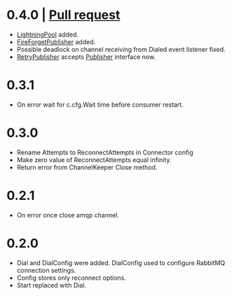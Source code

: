 # 0.4.0 | [Pull request](https://github.com/furdarius/rabbitroutine/pull/3)
- [LightningPool](https://godoc.org/github.com/furdarius/rabbitroutine#LightningPool) added.
- [FireForgetPublisher](https://godoc.org/github.com/furdarius/rabbitroutine#FireForgetPublisher) added.
- Possible deadlock on channel receiving from Dialed event listener fixed.
- [RetryPublisher](https://godoc.org/github.com/furdarius/rabbitroutine#RetryPublisher) accepts [Publisher](https://godoc.org/github.com/furdarius/rabbitroutine#Publisher) interface now.

# 0.3.1
- On error wait for c.cfg.Wait time before consumer restart.

# 0.3.0
- Rename Attempts to ReconnectAttempts in Connector config
- Make zero value of ReconnectAttempts equal infinity.
- Return error from ChannelKeeper Close method.

# 0.2.1
- On error once close amqp channel.

# 0.2.0
- Dial and DialConfig were added. DialConfig used to configure RabbitMQ connection settings.
- Config stores only reconnect options.
- Start replaced with Dial.